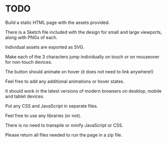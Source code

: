 # TODO

Build a static HTML page with the assets provided.

There is a Sketch file included with the design for small and large viewports, along with PNGs of each.

Individual assets are exported as SVG.

Make each of the 3 characters jump individually on touch or on mouseover for non-touch devices.

The button should animate on hover (it does not need to link anywhere!)

Feel free to add any additional animations or hover states.

It should work in the latest versions of modern browsers on desktop, mobile and tablet devices.

Put any CSS and JavaScript in separate files.

Feel free to use any libraries (or not).

There is no need to transpile or minify JavaScript or CSS.

Please return all files needed to run the page in a zip file.
